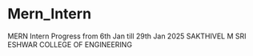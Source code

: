 # Mern_Intern

MERN Intern Progress from 6th Jan till 29th Jan 2025
SAKTHIVEL M 
SRI ESHWAR COLLEGE OF ENGINEERING
